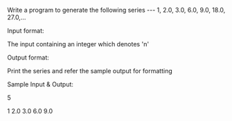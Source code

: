 Write a program to generate the following series --- 1, 2.0, 3.0, 6.0, 9.0, 18.0, 27.0,... 

Input format: 

The input containing an integer which denotes 'n' 

Output format: 

Print the series and refer the sample output for formatting

Sample Input & Output:

5

1 2.0 3.0 6.0 9.0 
